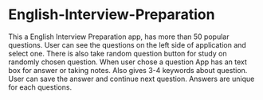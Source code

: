 # English-Interview-Preparation
This a English Interview Preparation app, has more than 50 popular questions. User can see the questions on the left side of application and select one. There is also take random question button for study on randomly chosen question.
When user chose a question App has an text box for answer or taking notes. Also gives 3-4 keywords about question.
User can save the answer and continue next question. Answers are unique for each questions.
